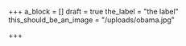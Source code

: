 +++
a_block = []
draft = true
the_label = "the label"
this_should_be_an_image = "/uploads/obama.jpg"

+++
